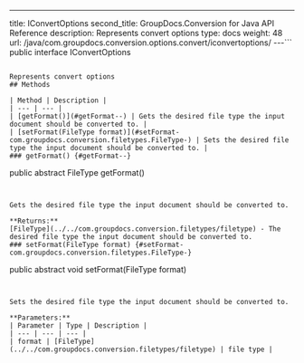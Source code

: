 ---
title: IConvertOptions
second_title: GroupDocs.Conversion for Java API Reference
description: Represents convert options
type: docs
weight: 48
url: /java/com.groupdocs.conversion.options.convert/iconvertoptions/
---```
public interface IConvertOptions
```

Represents convert options
## Methods

| Method | Description |
| --- | --- |
| [getFormat()](#getFormat--) | Gets the desired file type the input document should be converted to. |
| [setFormat(FileType format)](#setFormat-com.groupdocs.conversion.filetypes.FileType-) | Sets the desired file type the input document should be converted to. |
### getFormat() {#getFormat--}
```
public abstract FileType getFormat()
```


Gets the desired file type the input document should be converted to.

**Returns:**
[FileType](../../com.groupdocs.conversion.filetypes/filetype) - The desired file type the input document should be converted to.
### setFormat(FileType format) {#setFormat-com.groupdocs.conversion.filetypes.FileType-}
```
public abstract void setFormat(FileType format)
```


Sets the desired file type the input document should be converted to.

**Parameters:**
| Parameter | Type | Description |
| --- | --- | --- |
| format | [FileType](../../com.groupdocs.conversion.filetypes/filetype) | file type |

